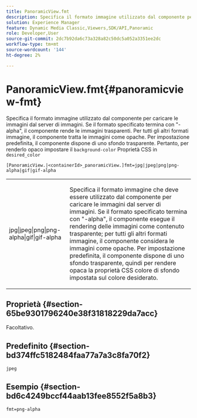 ```yaml
---
title: PanoramicView.fmt
description: Specifica il formato immagine utilizzato dal componente per caricare le immagini dal server di immagini.
solution: Experience Manager
feature: Dynamic Media Classic,Viewers,SDK/API,Panoramic
role: Developer,User
source-git-commit: 2dc7b92da6c73a328a82c50dc5a052a3351ee2dc
workflow-type: tm+mt
source-wordcount: '144'
ht-degree: 2%

---
```


# PanoramicView.fmt{#panoramicview-fmt}

Specifica il formato immagine utilizzato dal componente per caricare le immagini dal server di immagini. Se il formato specificato termina con &quot;-alpha&quot;, il componente rende le immagini trasparenti. Per tutti gli altri formati immagine, il componente tratta le immagini come opache. Per impostazione predefinita, il componente dispone di uno sfondo trasparente. Pertanto, per renderlo opaco impostare il `background-color` Proprietà CSS in `desired_color`

`[PanoramicView.|<containerId>_panoramicView.]fmt=jpg|jpeg|png|png-alpha|gif|gif-alpha`

<table id="table_AE7AAFA9B4374E31B51D06511EB96401"> 
 <tbody> 
  <tr> 
   <td colname="col1"> <p> <span class="codeph"> jpg|jpeg|png|png-alpha|gif|gif-alpha </span> </p> </td> 
   <td colname="col2"> <p> Specifica il formato immagine che deve essere utilizzato dal componente per caricare le immagini dal server di immagini. Se il formato specificato termina con "-alpha", il componente esegue il rendering delle immagini come contenuto trasparente; per tutti gli altri formati immagine, il componente considera le immagini come opache. Per impostazione predefinita, il componente dispone di uno sfondo trasparente, quindi per rendere opaca la proprietà CSS colore di sfondo impostata sul colore desiderato. </p> </td> 
  </tr> 
 </tbody> 
</table>

## Proprietà {#section-65be9301796240e38f31818229da7acc}

Facoltativo.

## Predefinito {#section-bd374ffc5182484faa77a7a3c8fa70f2}

`jpeg`

## Esempio {#section-bd6c4249bccf44aab13fee8552f5a8b3}

`fmt=png-alpha`
